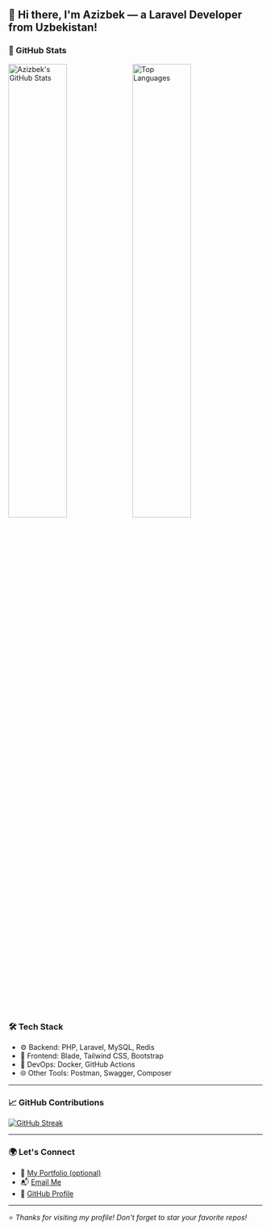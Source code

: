 ## 👋 Hi there, I'm Azizbek — a Laravel Developer from Uzbekistan!

### 🚀 GitHub Stats
<img src="https://github-readme-stats.vercel.app/api?username=AzizbekZiyodullayev2024&show_icons=true&theme=dracula&hide_border=true&bg_color=00000000" width="48%" alt="Azizbek's GitHub Stats" />
  <img src="https://github-readme-stats.vercel.app/api/top-langs/?username=AzizbekZiyodullayev2024&layout=compact&theme=dracula&hide_border=true&bg_color=00000000" width="48%" alt="Top Languages" />

### 🛠️ Tech Stack

- ⚙️ Backend: PHP, Laravel, MySQL, Redis
- 🎨 Frontend: Blade, Tailwind CSS, Bootstrap
- 🐳 DevOps: Docker, GitHub Actions
- 🌐 Other Tools: Postman, Swagger, Composer

---

### 📈 GitHub Contributions

[![GitHub Streak](https://streak-stats.demolab.com?user=AzizbekZiyodullayev2024&theme=dracula&hide_border=true)](https://git.io/streak-stats)

---

### 🌍 Let's Connect

- 💼 [My Portfolio (optional)](https://your-portfolio-link.com)
- 📬 [Email Me](mailto:your-email@example.com)
- 🐙 [GitHub Profile](https://github.com/AzizbekZiyodullayev2024)

---

⭐️ *Thanks for visiting my profile! Don't forget to star your favorite repos!*

